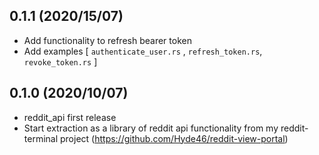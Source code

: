 
## 0.1.1 (2020/15/07)

- Add functionality to refresh bearer token
- Add examples  [ `authenticate_user.rs` , `refresh_token.rs`, `revoke_token.rs` ]

## 0.1.0 (2020/10/07)

- reddit_api first release
- Start extraction as a library of reddit api functionality from my reddit-terminal project (https://github.com/Hyde46/reddit-view-portal)